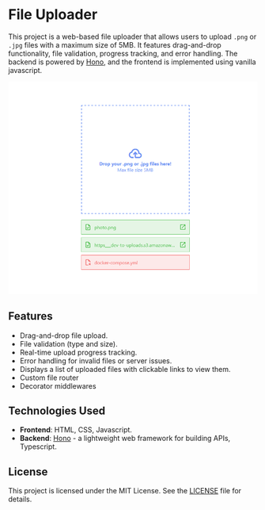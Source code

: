 # File Uploader

This project is a web-based file uploader that allows users to upload `.png` or `.jpg` files with a maximum size of 5MB. It features drag-and-drop functionality, file validation, progress tracking, and error handling. The backend is powered by [Hono](https://hono.dev/), and the frontend is implemented using vanilla javascript.

![Screenshot of File Uploader](screenshot.png)

## Features

- Drag-and-drop file upload.
- File validation (type and size).
- Real-time upload progress tracking.
- Error handling for invalid files or server issues.
- Displays a list of uploaded files with clickable links to view them.
- Custom file router
- Decorator middlewares

## Technologies Used

- **Frontend**: HTML, CSS, Javascript.
- **Backend**: [Hono](https://hono.dev/) - a lightweight web framework for building APIs, Typescript.

## License

This project is licensed under the MIT License. See the [LICENSE](LICENSE) file for details.